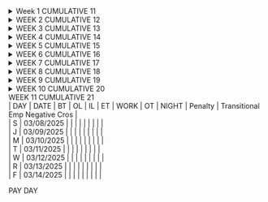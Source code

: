 <details>
  <summary>Week 1          CUMULATIVE 11</summary>
    | DAY |   DATE   |   BT  |  OL   |   IL  |   ET  | WORK  |  OT   | NIGHT | Penalty | Transitional Emp Negative Cros |<br>
    | W | 01/01/2025 | HAVE DAY OFF | <br>
    | R | 01/02/2025 | 05:00 | 13:30 | 13:30 | 13:31 | 08:30 | 00:30 | 01:00 |         | 03:32                          | <br>
    | F | 01/03/2025 | 05:00 | 12:96 | 12:96 | 12:97 | 07:97 | 05:39 | 01:00 |         | 02:58                          |
</details>

<details>
  <summary>WEEK 2          CUMULATIVE 12</summary>
  | DAY |   DATE   |   BT  |  OL   |   IL  |   ET  | WORK  |  OT   | NIGHT | Penalty | Transitional Emp Negative Cros |<br>
  | S | 01/04/2025 | 05:00 | 11:44 | 12:44 | 12:52 | 06;52 |       | 01:00 |         |<br>
  | J | 01/05/2025 | HAVE DAY OFF  |<br>
  | M | 01/06/2025 | 05:80 | 13:10 | 13:11 | 13:11 | 07:30 |       | 00:20 |         |<br>
  | T | 01/07/2025 | 05:00 | 10:53 | 10:53 | 10:54 | 05:54 |       | 01:00 |         |<br>
  | W | 01/08/2025 | 05:00 | 11:69 | 11:70 | 11:70 | 06:69 |       | 01:00 |         |<br>
  | R | 01/09/2025 | HAVE DAY OFF  |<br>
  | F | 01/10/2025 | 05:00 | 11:93 | 12:43 | 15:03 | 09:53 | 01:53 | 01:00 |         |<br>
</details>

<details>
  <summary>WEEK 3          CUMULATIVE 13</summary>
  | DAY |   DATE   |   BT  |  OL   |   IL  |   ET  | WORK  |  OT   | NIGHT | Penalty | Transitional Emp Negative Cros |<br>
  | S | 01/11/2025 | 05:00 | 12:27 | 12:77 | 15:28 | 09:78 | 01:78 | 01:00 |         |<br>
  | J | 01/12/2025 | HAVE DAY OFF  |<br>
  | M | 01/13/2025 | 04:47 | 11:08 | 11:58 | 14:50 | 10:02 | 02:00 | 01:53 | 00:02   |<br>
  | T | 01/14/2025 | 05:00 | 11:01 | 11:51 | 14:84 | 09:34 | 01:34 | 01:00 |         |<br>
  | W | 01/15/2025 | HAVE DAY OFF  |<br>
  | R | 01/16/2025 | 05:00 | 12:75 | 13:25 | 14:37 | 08:87 | 00:87 | 01:00 |         |<br>
  | F | 01/17/2025 | 05:00 | 12:40 | 12:41 | 12:44 | 07:43 |       | 01:00 |         |<br>

PAY DAY
</details>

<details>
  <summary>WEEK 4          CUMULATIVE 14</summary>
  | DAY |   DATE   |   BT  |  OL   |   IL  |   ET  | WORK  |  OT   | NIGHT | Penalty | Transitional Emp Negative Cros |<br>
  | S | 01/18/2025 | 05:00 | 12:28 | 12:29 | 12:29 | 07:28 |       | 01:00 |         |<br>
  | J | 01/19/2025 | 04:50 | 07:96 | 10;52 | 13:73 | 06;67 |       | 01:50 |         |<br>
  | M | 01/20/2025 | HAVE DAY OFF  |<br>
  | T | 01/21/2025 | 05:00 | 11:14 | 11:64 | 14:19 | 08:69 | 00:69 | 01:00 |         |<br>
  | W | 01/22/2025 | HAVE DAY OFF  |<br>
  | R | 01/23/2025 | 05:00 | 13:75 | 13:76 | 13:77 | 08:76 | 00:76 | 01:00 |         |<br>
  | F | 01/24/2025 | 05:00 | 13:12 | 13:14 | 13:14 | 08:14 | 00:13 | 01:00 |         |<br>
</details>

<details>
<summary>WEEK 5          CUMULATIVE 15</summary>
| DAY |   DATE   |   BT  |  OL   |   IL  |   ET  | WORK  |  OT   | NIGHT | Penalty | Transitional Emp Negative Cros |<br>
| S | 01/25/2025 | 05:00 | 12:66 | 12:67 | 12:67 | 07:66 |       | 01:00 |         |<br>
| J | 01/26/2025 | HAVE DAY OFF  |<br>
| M | 01/27/2025 | 05:00 | 11:89 | 12:39 | 15:04 | 09:54 | 01:54 | 01:00 |         |<br>
| T | 01/28/2025 | 05:00 | 13:03 | 13:03 | 13:04 | 08;04 | 00:04 | 01:00 |         |<br>
| W | 01/29/2025 | HAVE DAY OFF  |<br>
| R | 01/30/2025 | 05:00 | 12:98 | 12:99 | 13:00 | 07:99 |       | 01:00 |         |<br>
| F | 01/31/2025 | 05:00 | 13:01 | 13:02 | 13:02 | 08:01 | 00:01 | 01:00 |         |<br>

PAY DAY
</details>

<details>
<summary>WEEK 6          CUMULATIVE 16</summary>
| DAY |   DATE   |   BT  |  OL   |   IL  |   ET  | WORK  |  OT   | NIGHT | Penalty | Transitional Emp Negative Cros |<br>
| S | 02/01/2025 | 05:00 | 12:57 | 12:58 | 12;59 | 07;58 |       | 01:00 |         |<br>
| J | 02/02/2025 | 04:50 | 07:16 | 08:98 | 12:41 | 06:09 |       | 01:50 |         |<br>
| M | 02/03/2025 | 05:01 | 12:84 | 12:85 | 12:85 | 07:83 |       | 00:99 |         |<br>
| T | 02/04/2025 | 04:98 | 11:36 | 11:37 | 11:38 | 06:39 |       | 01:02 |         |<br>
| W | 02/05/2025 | HAVE DAY OFF  |<br>
| R | 02/06/2025 | 05:00 | 13:91 | 13:92 | 13:92 | 08:91 | 00:91 | 01:00 |         |<br>
| F | 02/07/2025 | 05:00 | 12:94 | 12:95 | 12:97 | 07:96 | 03:85 | 01:00 |         |<br>
</details>

<details>
<summary>WEEK 7       CUMULATIVE 17</summary>
| DAY |   DATE   |   BT  |  OL   |   IL  |   ET  | WORK  |  OT   | NIGHT | Penalty | Transitional Emp Negative Cros |<br>
| S | 02/08/2025 | 04:50 | 11:88 | 11:88 | 11:90 | 0740  |       | 01:00 |         |<br>
| J | 02/09/2025 | 04:48 |       |       | 07:55 | 03:07 |       | 01:50 |         |<br>
| M | 02/10/2025 | 04:50 | 12;40 | 12:41 | 12:42 | 07:91 |       | 01:50 |         |<br>
| T | 02/11/2025 | 04:50 | 12:96 | 12:97 | 12:98 | 08:47 | 00:47 | 01:50 |         |<br>
| W | 02/12/2025 | HAVE DAY OFF  |<br>
| R | 02/13/2025 |  OUT SICK  |<br>
| F | 02/14/2025 | 04:50 | 12:54 | 12:54 | 12:55 | 08:05 | 00:05 | 01:50 |         | 02:38                         |<br>

PAY DAY
</details>

<details>
<summary>WEEK 8          CUMULATIVE 18</summary>
| DAY |   DATE   |   BT  |  OL   |   IL  |   ET  | WORK  |  OT   | NIGHT | Penalty | Transitional Emp Negative Cros |<br>
| S | 02/15/2025 | 10:00 |       |       | 18:90 | 08:90 | 00:90 | 00:90 |         |<br>
| J | 02/16/2025 | HAVE DAY OFF  |<br>
| M | 02/17/2025 | 07:03 | 11:92 | 11:93 | 11:93 | 04:89 |       |       |         |<br>
| T | 02/18/2025 | 04:50 | 14:50 | 14:51 | 14:52 | 10:01 | 02:00 | 01;50 | 00:01   |<br>
| W | 02/19/2025 | HAVE DAY OFF  |<br>
| R | 02/20/2025 | 04:50 | 12:06 | 12:06 | 12:07 | 07:57 |       | 01:50 |         |<br>
| F | 02/21/2025 | 04:50 | 13:03 | 13:04 | 13:10 | 08:59 | 00;59 | 01:50 |         |<br>
</details>

<details>
<summary>WEEK 9          CUMULATIVE 19</summary>
| DAY |   DATE   |   BT  |  OL   |   IL  |   ET  | WORK  |  OT   | NIGHT | Penalty | Transitional Emp Negative Cros |<br>
| S | 02/22/2025 | 04:50 | 13:32 | 13:34 | 13:35 | 08;84 | 00:84 | 01:60 |         |<br>
| J | 02/23/2025 | 07:16 | 10:11 | 10:91 | 13:01 | 05:05 |       |       |         |<br>
| M | 02/24/2025 | 04:50 | 11:88 | 12:37 | 14:49 | 09;50 | 01:50 | 01;50 |         |<br>
| T | 02/25/2025 | 04:50 | 12:87 | 12:88 | 12:88 | 08:37 | 00:37 | 01:50 |         |<br>
| W | 02/26/2025 | HAVE DAY OFF  |<br>
| R | 02/27/2025 | 04:50 | 13:99 | 13:99 | 14:00 | 09:49  | 1:49 | 01:50 |         |<br>
| F | 02/28/2025 | 04:50 | 11:07 | 11:07 | 11:10 | 06:60 | 03:65 | 01:50 |         |<br>

PAY DAY
</details>

<details>
<summary>WEEK 10          CUMULATIVE 20</summary
| DAY |   DATE   |   BT  |  OL   |   IL  |   ET  | WORK  |  OT   | NIGHT | Penalty | Transitional Emp Negative Cros |<br>
| S | 03/01/2025 | 10:00 | 15:75 | 16:13 | 16:83 | 08:45 | 00:45 | 00:83 |         |<br>
| J | 03/02/1025 | HAVE DAY OFF  |<br>
| M | 03/03/2025 | 04:50 | 13:53 | 13:54 | 13:73 | 09:22 | 01:22 | 01:50 |         |<br>
| T | 03/04/2025 | 04:50 | 10:25 | 10:25 | 10:26 | 05:76 |       | 01:50 |         |<br>
| W | 03/05/2025 | HAVE DAY OFF  |<br>
| R | 03/06/2025 | 04:50 |  |  |  |  |  | 01:50 |         |<br>
| F | 03/07/2025 | 04:50 |  |  |  |  |  | 01:50 |         |<br>
</details>

</details>
<summary>WEEK 11          CUMULATIVE 21</summary>
| DAY |   DATE   |   BT  |  OL   |   IL  |   ET  | WORK  |  OT   | NIGHT  | Penalty | Transitional Emp Negative Cros |<br>
| S | 03/08/2025 |       |       |       |       |       |       |        |         |<br>
| J | 03/09/2025 |       |       |       |       |       |       |        |         |<br>
| M | 03/10/2025 |       |       |       |       |       |       |        |         |<br>
| T | 03/11/2025 |       |       |       |       |       |       |        |         |<br>
| W | 03/12/2025 |       |       |       |       |       |       |        |         |<br>
| R | 03/13/2025 |       |       |       |       |       |       |        |         |<br>
| F | 03/14/2025 |       |       |       |       |       |       |        |         |<br>

PAY DAY
</details>